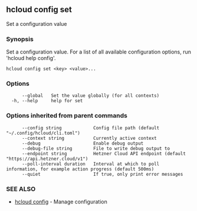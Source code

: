 ## hcloud config set

Set a configuration value

### Synopsis

Set a configuration value. For a list of all available configuration options, run 'hcloud help config'.

```
hcloud config set <key> <value>...
```

### Options

```
      --global   Set the value globally (for all contexts)
  -h, --help     help for set
```

### Options inherited from parent commands

```
      --config string            Config file path (default "~/.config/hcloud/cli.toml")
      --context string           Currently active context
      --debug                    Enable debug output
      --debug-file string        File to write debug output to
      --endpoint string          Hetzner Cloud API endpoint (default "https://api.hetzner.cloud/v1")
      --poll-interval duration   Interval at which to poll information, for example action progress (default 500ms)
      --quiet                    If true, only print error messages
```

### SEE ALSO

* [hcloud config](hcloud_config.md)	 - Manage configuration
